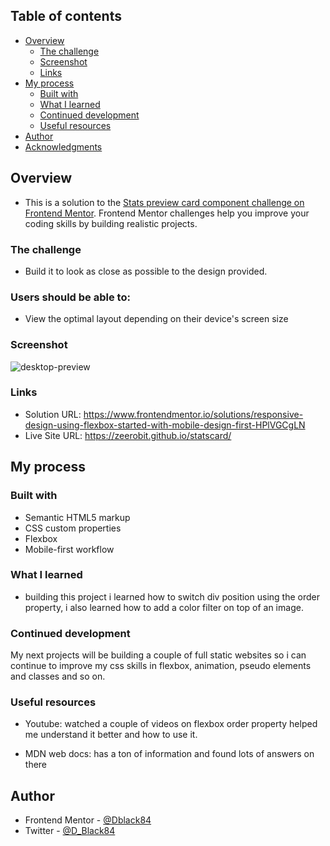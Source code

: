 ## Table of contents

- [Overview](#overview)
  - [The challenge](#the-challenge)
  - [Screenshot](#screenshot)
  - [Links](#links)
- [My process](#my-process)
  - [Built with](#built-with)
  - [What I learned](#what-i-learned)
  - [Continued development](#continued-development)
  - [Useful resources](#useful-resources)
- [Author](#author)
- [Acknowledgments](#acknowledgments)

## Overview

- This is a solution to the [Stats preview card component challenge on Frontend Mentor](https://www.frontendmentor.io/challenges/stats-preview-card-component-8JqbgoU62). Frontend Mentor challenges help you improve your coding skills by building realistic projects. 


### The challenge

- Build it to look as close as possible to the design provided.

### Users should be able to:

- View the optimal layout depending on their device's screen size

### Screenshot

![desktop-preview](https://user-images.githubusercontent.com/49578782/134385949-3a254470-13e3-4789-8569-d3789079c895.jpg)


### Links

- Solution URL: https://www.frontendmentor.io/solutions/responsive-design-using-flexbox-started-with-mobile-design-first-HPlVGCgLN
- Live Site URL: https://zeerobit.github.io/statscard/

## My process

### Built with
- Semantic HTML5 markup
- CSS custom properties
- Flexbox
- Mobile-first workflow

### What I learned
- building this project i learned how to switch div position using the order property, i also 
learned how to add a color filter on top of an image. 


### Continued development

My next projects will be building a couple of full static websites so i can continue to improve my css skills in flexbox, animation, pseudo elements and classes and so on.


### Useful resources

- Youtube: watched a couple of videos on flexbox order property helped me understand it better 
and how to use it. 

- MDN web docs: has a ton of information and found lots of answers on there 


## Author

- Frontend Mentor - [@Dblack84](https://www.frontendmentor.io/profile/Dblack84)
- Twitter - [@D_Black84](https://www.twitter.com/D_Black84)


